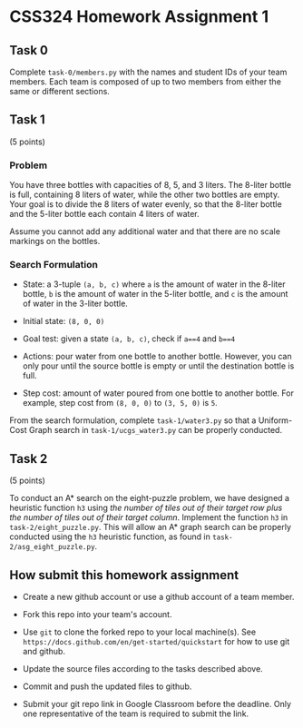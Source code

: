 # CSS324 Homework Assignment 1

## Task 0

Complete `task-0/members.py` with the names and student IDs of your team members. Each
team is composed of up to two members from either the same or different
sections.

## Task 1

(5 points)

### Problem

You have three bottles with capacities of 8, 5, and 3 liters. The 8-liter bottle
is full, containing 8 liters of water, while the other two bottles are empty.
Your goal is to divide the 8 liters of water evenly, so that the 8-liter bottle
and the 5-liter bottle each contain 4 liters of water.

Assume you cannot add any additional water and that there are no scale markings
on the bottles.

### Search Formulation

 - State: a 3-tuple `(a, b, c)` where `a` is the amount of water in the 8-liter
   bottle, `b` is the amount of water in the 5-liter bottle, and `c` is the
   amount of water in the 3-liter bottle.

 - Initial state: `(8, 0, 0)`

 - Goal test: given a state `(a, b, c)`, check if `a==4` and `b==4`

 - Actions: pour water from one bottle to another bottle. However, you can only
   pour until the source bottle is empty or until the destination bottle is
   full.

 - Step cost: amount of water poured from one bottle to another bottle. For
   example, step cost from `(8, 0, 0)` to `(3, 5, 0)` is `5`.

From the search formulation, complete `task-1/water3.py` so that a Uniform-Cost
Graph search in `task-1/ucgs_water3.py` can be properly conducted.

## Task 2

(5 points)

To conduct an A* search on the eight-puzzle problem, we have designed
a heuristic function `h3` using *the number of tiles out of their target row
plus the number of tiles out of their target column*. Implement the function
`h3` in `task-2/eight_puzzle.py`. This will allow an A* graph search can be
properly conducted using the `h3` heuristic function, as found in
`task-2/asg_eight_puzzle.py`. 

## How submit this homework assignment

 - Create a new github account or use a github account of a team member.

 - Fork this repo into your team's account. 

 - Use `git` to clone the forked repo to your local machine(s). See
   `https://docs.github.com/en/get-started/quickstart` for how to use git and
   github.

 - Update the source files according to the tasks described above.

 - Commit and push the updated files to github.

 - Submit your git repo link in Google Classroom before the deadline. Only one
   representative of the team is required to submit the link.


